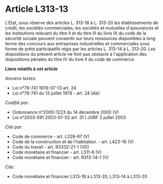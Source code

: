 # Article L313-13

L'Etat, sous réserve des articles L. 313-18 à L. 313-20 les établissements de crédit, les sociétés commerciales, les sociétés
et mutuelles d'assurances et les institutions relevant du titre II et du titre III du livre IX du code de la sécurité sociale
peuvent consentir sur leurs ressources disponibles à long terme des concours aux entreprises industrielles et commerciales
sous forme de prêts participatifs régis par les articles L. 313-14 à L. 313-20. Les dispositions du présent article ne font
pas obstacle à l'application des dispositions pénales du titre IV du livre II du code de commerce.

**Liens relatifs à cet article**

_Anciens textes_:

  - Loi n°78-741 1978-07-13 art. 24
  - Loi n°78-741 du 13 juillet 1978 - art. 24 (Ab)

_Codifié par_:

  - Ordonnance n°2000-1223 du 14 décembre 2000 (V)
  - Loi n°2003-591 2003-07-02 art. 31 I JORF 3 juillet 2003

_Cité par_:

  - Code de commerce - art. L228-97 (V)
  - Code de la construction et de l'habitation. - art. L423-16 (V)
  - Code du travail - art. R3332-21-1 (VD)
  - Code monétaire et financier - art. L511-6 (V)
  - Code monétaire et financier - art. R313-14-1 (V)

_Cite_:

  - Code monétaire et financier L313-18 à L313-20, L313-14 à L313-20
